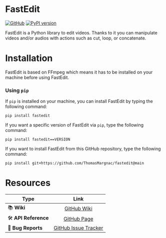 # FastEdit

[![GitHub](https://img.shields.io/github/license/ThomasMargnac/fastedit?color=blue)](https://www.apache.org/licenses/LICENSE-2.0)
[![PyPI version](https://badge.fury.io/py/fastedit.svg?kill_cache=1)](https://badge.fury.io/py/fastedit)

FastEdit is a Python library to edit videos. Thanks to it you can manipulate videos and/or audios with actions such as cut, loop, or concatenate.

# Installation

FastEdit is based on FFmpeg which means it has to be installed on your machine before using FastEdit.

### Using `pip`

If `pip` is installed on your machine, you can install FastEdit by typing the following command:

```
pip install fastedit
```

If you want a specific version of FastEdit via `pip`, type the following command:

```
pip install fastedit==VERSION
```

If you want to install FastEdit from this GitHub repository, type the following command:

```
pip install git+https://github.com/ThomasMargnac/fastedit@main
```

# Resources

|Type|Link|
|---|:---:|
|📚 **Wiki**|[GitHub Wiki](https://github.com/ThomasMargnac/fastedit/wiki)|
|🛠 **API Reference**|[GitHub Page](https://thomasmargnac.github.io/fastedit/)|
|🚨 **Bug Reports**|[GitHub Issue Tracker](https://github.com/ThomasMargnac/fastedit/issues)|